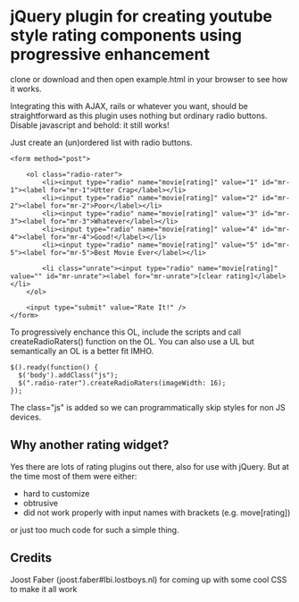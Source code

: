 jQuery plugin for creating youtube style rating components using progressive enhancement
========================================================================================

clone or download and then open example.html in your browser to see how it works. 

Integrating this with AJAX, rails or whatever you want, should be straightforward as this plugin uses nothing but ordinary radio buttons.
Disable javascript and behold: it still works!

Just create an (un)ordered list with radio buttons.

    <form method="post">
	
    	<ol class="radio-rater">
    		<li><input type="radio" name="movie[rating]" value="1" id="mr-1"><label for="mr-1">Utter Crap</label></li>
    		<li><input type="radio" name="movie[rating]" value="2" id="mr-2"><label for="mr-2">Poor</label></li>
    		<li><input type="radio" name="movie[rating]" value="3" id="mr-3"><label for="mr-3">Whatever</label></li>
    		<li><input type="radio" name="movie[rating]" value="4" id="mr-4"><label for="mr-4">Good!</label></li>
    		<li><input type="radio" name="movie[rating]" value="5" id="mr-5"><label for="mr-5">Best Movie Ever</label></li>
    		
    		<li class="unrate"><input type="radio" name="movie[rating]" value="" id="mr-unrate"><label for="mr-unrate">[clear rating]</label></li>
    	</ol>

    	<input type="submit" value="Rate It!" />
    </form>
    
To progressively enchance this OL, include the scripts and call createRadioRaters() function on the OL. You can also use a UL but semantically an OL is a better fit IMHO.

    $().ready(function() {
      $('body').addClass("js");
      $(".radio-rater").createRadioRaters(imageWidth: 16);
    });

The class="js" is added so we can programmatically skip styles for non JS devices.

Why another rating widget?
--------------------------

Yes there are lots of rating plugins out there, also for use with jQuery. But at the time most of them were either:

- hard to customize
- obtrusive
- did not work properly with input names with brackets (e.g. move[rating]) 

or just too much code for such a simple thing.

Credits
-------

Joost Faber (joost.faber#lbi.lostboys.nl) for coming up with some cool CSS to make it all work